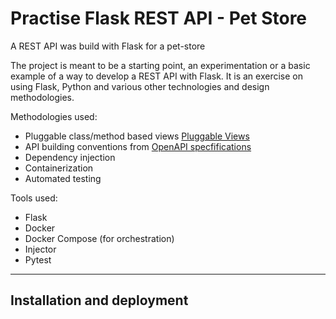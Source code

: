 # Practise Flask REST API - Pet Store
A REST API was build with Flask for a pet-store

The project is meant to be a starting point, an experimentation or a basic example of a way to develop a REST API with Flask. 
It is an exercise on using Flask, Python and various other technologies and design methodologies.

Methodologies used:
  - Pluggable class/method based views [Pluggable Views](https://flask.palletsprojects.com/en/2.0.x/views/)
  - API building conventions from  [OpenAPI specfifications](https://swagger.io/specification/)
  - Dependency injection
  - Containerization
  - Automated testing


Tools used:
  - Flask
  - Docker
  - Docker Compose (for orchestration)
  - Injector
  - Pytest

---

## Installation and deployment

